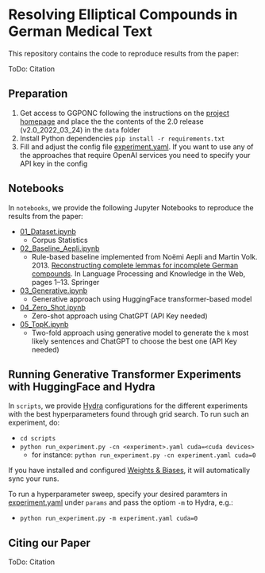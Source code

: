 # Resolving Elliptical Compounds in German Medical Text

This repository contains the code to reproduce results from the paper:

ToDo: Citation

## Preparation

1. Get access to GGPONC following the instructions on the [project homepage](https://www.leitlinienprogramm-onkologie.de/projekte/ggponc-english/) and place the the contents of the 2.0 release (v2.0_2022_03_24) in the `data` folder
2. Install Python dependencies `pip install -r requirements.txt`
3. Fill and adjust the config file [experiment.yaml](scripts/experiment.yaml). If you want to use any of the approaches that require OpenAI services you need to specify your API key in the config

## Notebooks

In `notebooks`, we provide the following Jupyter Notebooks to reproduce the results from the paper:

- [01_Dataset.ipynb](notebooks/01_Dataset.ipynb)
    - Corpus Statistics
- [02_Baseline_Aepli.ipynb](notebooks/02_Baseline_Aepli.ipynb)
    - Rule-based baseline implemented from Noëmi Aepli and Martin Volk. 2013. [Reconstructing complete lemmas for incomplete German compounds](https://link.springer.com/chapter/10.1007/978-3-642-40722-2_1). In Language Processing and Knowledge in
      the Web, pages 1–13. Springer
- [03_Generative.ipynb](notebooks/03_Generative.ipynb)
    - Generative approach using HuggingFace transformer-based model
- [04_Zero_Shot.ipynb](notebooks/04_Zero_Shot.ipynb)
    - Zero-shot approach using ChatGPT (API Key needed)
- [05_TopK.ipynb](notebooks/05_TopK.ipynb)
    - Two-fold approach using generative model to generate the `k` most likely sentences and ChatGPT to choose the best one (API Key needed) 

## Running Generative Transformer Experiments with HuggingFace and Hydra

In `scripts`, we provide [Hydra](https://github.com/facebookresearch/hydra) configurations for the different  experiments with the best hyperparameters found through grid search.
To run such an experiment, do:
- `cd scripts`
- `python run_experiment.py -cn <experiment>.yaml cuda=<cuda devices>`
    - for instance: `python run_experiment.py -cn experiment.yaml cuda=0`

If you have installed and configured [Weights & Biases](https://wandb.ai/), it will automatically sync your runs.

To run a hyperparameter sweep, specify your desired paramters in [experiment.yaml](scripts/experiment.yaml) under `params` and pass the optiom `-m` to Hydra, e.g.:
- `python run_experiment.py -m experiment.yaml cuda=0`

## Citing our Paper

ToDo: Citation

